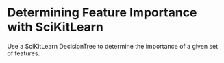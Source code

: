 # Determining Feature Importance with SciKitLearn
Use a SciKitLearn DecisionTree to determine the importance of a given set of features.